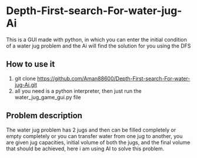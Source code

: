 # Depth-First-search-For-water-jug-Ai
This is a GUI made with python, in which you can enter the initial condition of a water jug problem and the Ai will find the solution for you using the DFS

## How to use it
1. git clone https://github.com/Aman88600/Depth-First-search-For-water-jug-Ai.git
2. all you need is a python interpreter, then just run the water_jug_game_gui.py file

## Problem description
The water jug problem has 2 jugs and then can be filled completely or empty completely or you can transfer water from one jug to another, you are given jug capacities, initial volume of both the jugs, and the final volume that should be achieved, here i am using AI to solve this problem.
